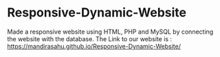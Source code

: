 # Responsive-Dynamic-Website
Made a responsive website using HTML, PHP and MySQL by connecting the website with the database.
The Link to our website is : 
https://mandirasahu.github.io/Responsive-Dynamic-Website/

